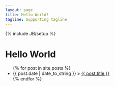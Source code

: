 ```yaml
---
layout: page
title: Hello World!
tagline: Supporting tagline
---
```

{% include JB/setup %}



<h1> Hello World</h1>

<ul class="posts">
  {% for post in site.posts %}
    <li><span>{{ post.date | date_to_string }}</span> &raquo; <a href="{{ BASE_PATH }}{{ post.url }}">{{ post.title }}</a></li>
  {% endfor %}
</ul>